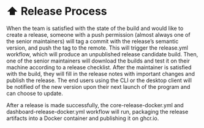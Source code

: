 # ⬆️ Release Process

When the team is satisfied with the state of the build and would like to create a release, someone with a push permission (almost always one of the senior maintainers) will tag a commit with the release’s semantic version, and push the tag to the remote. This will trigger the release.yml workflow, which will produce an unpublished release candidate build. Then, one of the senior maintainers will download the builds and test it on their machine according to a release checklist. After the maintainer is satisfied with the build, they will fill in the release notes with important changes and publish the release. The end users using the CLI or the desktop client will be notified of the new version upon their next launch of the program and can choose to update.   

After a release is made successfully, the core-release-docker.yml and dashboard-release-docker.yml workflow will run, packaging the release artifacts into a Docker container and publishing it on ghcr.io.